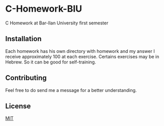 # C-Homework-BIU
C Homework at Bar-Ilan University first semester


## Installation

Each homework has his own directory with homework and my answer
I receive approximately 100 at each exercise. Certains exercises may be in Hebrew. So it can be good for self-training.

## Contributing

Feel free to do send me a message for a better understanding.

## License
[MIT](https://choosealicense.com/licenses/mit/)
